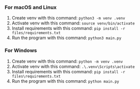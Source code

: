 ### For macOS and Linux
1. Create venv with this command: `python3 -m venv .venv`
2. Activate venv with this command: `source venv/bin/activate`
3. Install requirements with this command: `pip install -r files/requirements.txt`
4. Run the program with this command: `python3 main.py`

### For Windows
1. Create venv with this command: `python -m venv .venv`
2. Activate venv with this command: `.\.venv\Scripts\activate`
3. Install requirements with this command: `pip install -r files\requirements.txt`
4. Run the program with this command: `python main.py`

